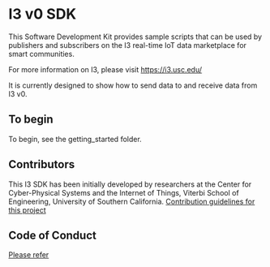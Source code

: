 # I3 v0 SDK

This Software Development Kit provides sample scripts that can be used by publishers and subscribers on the I3 real-time IoT data marketplace for smart communities.

For more information on I3, please visit https://i3.usc.edu/

It is currently designed to show how to send data to and receive data from I3 v0. 

## To begin 
To begin, see the getting_started folder. 

## Contributors 
This I3 SDK has been initially developed by researchers at the Center for Cyber-Physical Systems and the Internet of Things, Viterbi School of Engineering, University of Southern California. 
[Contribution guidelines for this project](CONTRIBUTING.md)

## Code of Conduct
[Please refer](CODE_OF_CONDUCT.md)


